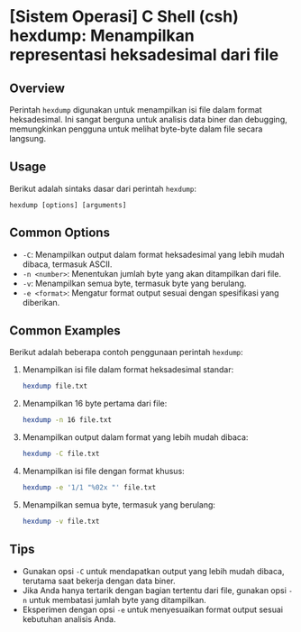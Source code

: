 # [Sistem Operasi] C Shell (csh) hexdump: Menampilkan representasi heksadesimal dari file

## Overview
Perintah `hexdump` digunakan untuk menampilkan isi file dalam format heksadesimal. Ini sangat berguna untuk analisis data biner dan debugging, memungkinkan pengguna untuk melihat byte-byte dalam file secara langsung.

## Usage
Berikut adalah sintaks dasar dari perintah `hexdump`:

```
hexdump [options] [arguments]
```

## Common Options
- `-C`: Menampilkan output dalam format heksadesimal yang lebih mudah dibaca, termasuk ASCII.
- `-n <number>`: Menentukan jumlah byte yang akan ditampilkan dari file.
- `-v`: Menampilkan semua byte, termasuk byte yang berulang.
- `-e <format>`: Mengatur format output sesuai dengan spesifikasi yang diberikan.

## Common Examples
Berikut adalah beberapa contoh penggunaan perintah `hexdump`:

1. Menampilkan isi file dalam format heksadesimal standar:
   ```bash
   hexdump file.txt
   ```

2. Menampilkan 16 byte pertama dari file:
   ```bash
   hexdump -n 16 file.txt
   ```

3. Menampilkan output dalam format yang lebih mudah dibaca:
   ```bash
   hexdump -C file.txt
   ```

4. Menampilkan isi file dengan format khusus:
   ```bash
   hexdump -e '1/1 "%02x "' file.txt
   ```

5. Menampilkan semua byte, termasuk yang berulang:
   ```bash
   hexdump -v file.txt
   ```

## Tips
- Gunakan opsi `-C` untuk mendapatkan output yang lebih mudah dibaca, terutama saat bekerja dengan data biner.
- Jika Anda hanya tertarik dengan bagian tertentu dari file, gunakan opsi `-n` untuk membatasi jumlah byte yang ditampilkan.
- Eksperimen dengan opsi `-e` untuk menyesuaikan format output sesuai kebutuhan analisis Anda.